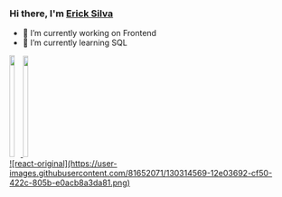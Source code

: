 ### Hi there, I'm [Erick Silva](https://ericksilvadev.github.io/)

* 🔭 I’m currently working on Frontend
* 🌱 I’m currently learning SQL

 <div  style="display: flex">
  <a href="https://github.com/ericksilvadev">
  <img height="180em" width="45%" src="https://github-readme-stats.vercel.app/api?username=ericksilvadev&show_icons=true&theme=dracula&include_all_commits=true&count_private=true"/>
  <img height="179em" width="45%" src="https://github-readme-stats.vercel.app/api/top-langs/?username=ericksilvadev&layout=compact&langs_count=7&theme=dracula"/>
</div>![react-original](https://user-images.githubusercontent.com/81652071/130314569-12e03692-cf50-422c-805b-e0acb8a3da81.png)
